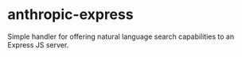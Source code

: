 # anthropic-express
Simple handler for offering natural language search capabilities to an Express JS server.
